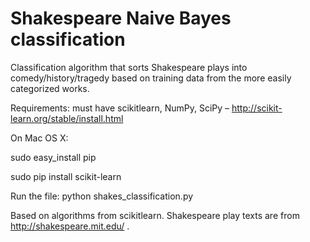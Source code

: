 # Shakespeare Naive Bayes classification
Classification algorithm that sorts Shakespeare plays into comedy/history/tragedy based on training data from the more easily categorized works.

Requirements: must have scikitlearn, NumPy, SciPy – http://scikit-learn.org/stable/install.html

On Mac OS X:

sudo easy_install pip

sudo pip install scikit-learn

Run the file: python shakes_classification.py

Based on algorithms from scikitlearn. Shakespeare play texts are from http://shakespeare.mit.edu/ .

